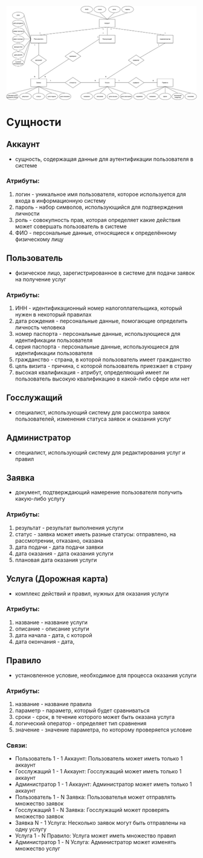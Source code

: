 ![alt text](https://github.com/cuug/MigrationMap/blob/master/Lab2/ERD-Diagram.png)

# Сущности
## Аккаунт 
- сущность, содержащая данные для аутентификации пользователя в системе
### Атрибуты:
 1) логин - уникальное имя пользователя, которое используется для входа в информационную систему
 2) пароль - набор символов, использующийся для подтверждения личности
 3) роль - совокупность прав, которая определяет какие действия может совершать пользователь в системе
 4) ФИО - персональные данные, относящиеся к определённому физическому лицу
## Пользователь 
- физическое лицо, зарегистрированное в системе для подачи заявок на получение услуг
### Атрибуты:
 1) ИНН - идентификационный номер налогоплательщика, который нужен в некоторый правилах
 2) дата рождения - персональные данные, помогающие определить личность человека
 3) номер паспорта - персональные данные, использующиеся для идентификации пользователя
 4) серия паспорта - персональные данные, использующиеся для идентификации пользователя
 5) гражданство - страна, в которой пользователь имеет гражданство
 6) цель визита - причина, с которой пользователь приезжает в страну
 7) высокая квалификация - атрибут, определяющий имеет ли пользователь высокую квалификацию в какой-либо сфере или нет
## Госслужащий 
- специалист, использующий систему для рассмотра заявок пользователей, изменения статуса заявок и оказания услуг
## Администратор 
- специалист, использующий систему для редактирования услуг и правил
## Заявка 
- документ, подтверждающий намерение пользователя получить какую-либо услугу
### Атрибуты:
 1) результат - результат выполнения услуги
 2) статус - заявка может иметь разные статусы: отправлено, на рассмотрении, отказано, оказана
 3) дата подачи - дата подачи заявки
 4) дата оказания - дата оказания услуги
 5) плановая дата оказания услуги
## Услуга (Дорожная карта) 
- комплекс действий и правил, нужных для оказания услуги
### Атрибуты:
 1) название - название услуги
 2) описание - описание услуги
 3) дата начала - дата, с которой 
 4) дата окончания - дата, 
## Правило 
- установленное условие, необходимое для процесса оказания услуги
### Атрибуты:
 1) название - название правила
 2) параметр - параметр, который будет сравниваться
 3) сроки - срок, в течение которого может быть оказана услуга
 4) логический оператор - определяет тип сравнения
 5) значение - значение параметра, по которому проверяется условие

### Связи:
- Пользователь 1 - 1 Аккаунт: Пользователь может иметь только 1 аккаунт
- Госслужащий 1 - 1 Аккаунт: Госслужащий может иметь только 1 аккаунт
- Администратор 1 - 1 Аккаунт: Администратор может иметь только 1 аккаунт
- Пользователь 1 - N Заявка: Пользователья может отправлять множество заявок
- Госслужащий 1 - N Заявка: Госслужащий может проверять множество заявок
- Заявка N - 1 Услуга: Несколько заявок могут быть отправлены на одну услугу
- Услуга 1 - N Правило: Услуга может иметь множество правил
- Администратор 1 - N Услуга: Администратор может изменять множество услуг